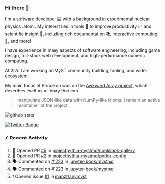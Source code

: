 ### Hi there 👋 

I'm a software developer 💻 with a background in experimental nuclear physics :atom:. My interest lies in tools :wrench: to improve productivity :chart_with_upwards_trend: and scientific insight :telescope:, including rich documentation 📚, interactive computing 🧮, and more! 

I have experience in many aspects of software engineering, including game design, full-stack web development, and high-performance numeric computing. 

At 2i2c I am working on MyST community building, tooling, and wider ecosystem. 

My main focus at Princeton was on the [Awkward Array project](awkward-array.org/), which describes itself as a library that can 
> manipulate JSON-like data with NumPy-like idioms. I remain an active maintainer of the project. 

![github stats](https://github-readme-stats.vercel.app/api?username=agoose77&show_icons=true&hide_rank=true&hide_title=true&bg_color=30,e76445,904e95&text_color=efe3ec&icon_color=efe3ec)
<!--
**agoose77/agoose77** is a ✨ _special_ ✨ repository because its `README.md` (this file) appears on your GitHub profile.

Here are some ideas to get you started:

- 🔭 I’m currently working on ...
- 🌱 I’m currently learning ...
- 👯 I’m looking to collaborate on ...
- 🤔 I’m looking for help with ...
- 💬 Ask me about ...
- 📫 How to reach me: ...
- 😄 Pronouns: ...
- ⚡ Fun fact: ...
-->

[![Twitter Badge](https://img.shields.io/twitter/follow/agoose77?style=flat-square&logo=Twitter&logoColor=white&color=cornflowerblue)](https://twitter.com/agoose77)

### :zap: Recent Activity

<!--START_SECTION:activity-->
1. 💪 Opened PR [#5](https://github.com/projectpythia-mystmd/cookbook-gallery/pull/5) in [projectpythia-mystmd/cookbook-gallery](https://github.com/projectpythia-mystmd/cookbook-gallery)
2. 💪 Opened PR [#2](https://github.com/projectpythia-mystmd/pythia-config/pull/2) in [projectpythia-mystmd/pythia-config](https://github.com/projectpythia-mystmd/pythia-config)
3. 🗣 Commented on [#1223](https://github.com/jupyter-book/mystmd/pull/1223#issuecomment-2233745028) in [jupyter-book/mystmd](https://github.com/jupyter-book/mystmd)
4. 🗣 Commented on [#1223](https://github.com/jupyter-book/mystmd/pull/1223#issuecomment-2233742198) in [jupyter-book/mystmd](https://github.com/jupyter-book/mystmd)
5. ❗ Opened issue [#1](https://github.com/manzt/anymyst/issues/1) in [manzt/anymyst](https://github.com/manzt/anymyst)
<!--END_SECTION:activity-->
